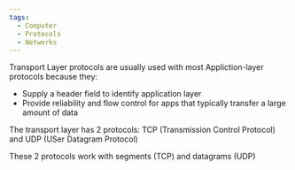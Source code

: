 ```yaml
---
tags:
  - Computer
  - Protocols
  - Networks
---
```

Transport Layer protocols are usually used with most Appliction-layer protocols because they:
- Supply a header field to identify application layer
- Provide reliability and flow control for apps that typically transfer a large amount of data

The transport layer has 2 protocols:
TCP (Transmission Control Protocol) and UDP (USer Datagram Protocol)

These 2 protocols work with segments (TCP) and datagrams (UDP)

